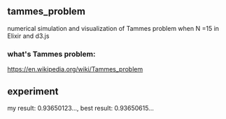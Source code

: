## tammes_problem
numerical simulation and visualization of Tammes problem when N =15 in Elixir and d3.js

### what's Tammes problem: 
https://en.wikipedia.org/wiki/Tammes_problem
## experiment
my result: 0.93650123..., best result: 0.93650615...
